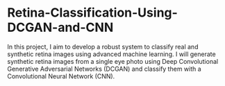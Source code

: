 # Retina-Classification-Using-DCGAN-and-CNN
In this project, I aim to develop a robust system to classify real and synthetic retina images using advanced machine learning. I will generate synthetic retina images from a single eye photo using Deep Convolutional Generative Adversarial Networks (DCGAN) and classify them with a Convolutional Neural Network (CNN).
